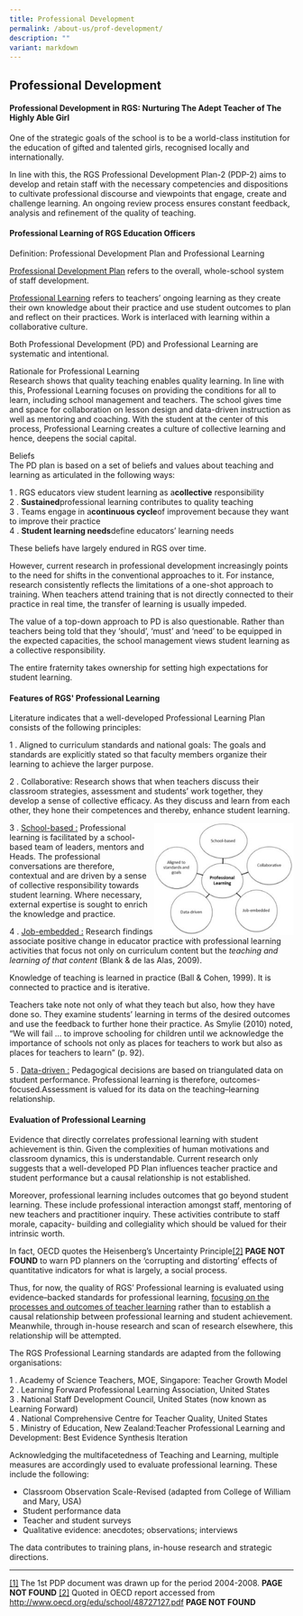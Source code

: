 ```yaml
---
title: Professional Development
permalink: /about-us/prof-development/
description: ""
variant: markdown
---
```

## Professional Development

#### Professional Development in RGS: Nurturing The Adept Teacher of The Highly Able Girl


One of the strategic goals of the school is to be a world-class institution for the education of gifted and talented girls, recognised locally and internationally.

In line with this, the RGS Professional Development Plan-2 (PDP-2) aims to develop and retain staff with the necessary competencies and dispositions to cultivate professional discourse and viewpoints that engage, create and challenge learning. An ongoing review process ensures constant feedback, analysis and refinement of the quality of teaching.

#### Professional Learning of RGS Education Officers

Definition: Professional Development Plan and Professional Learning

<u>Professional Development Plan</u> refers to the overall, whole-school system of staff development.

<u>Professional Learning</u> refers to teachers’ ongoing learning as they create their own knowledge about their practice and use student outcomes to plan and reflect on their practices. Work is interlaced with learning within a collaborative culture.

Both Professional Development (PD) and Professional Learning are systematic and intentional.

Rationale for Professional Learning<br>
Research shows that quality teaching enables quality learning. In line with this, Professional Learning focuses on providing the conditions for all to learn, including school management and teachers. The school gives time and space for collaboration on lesson design and data-driven instruction as well as mentoring and coaching. With the student at the center of this process, Professional Learning creates a culture of collective learning and hence, deepens the social capital.

Beliefs<br>
The PD plan is based on a set of beliefs and values about teaching and learning as articulated in the following ways:

1 \.  RGS educators view student learning as a**collective** responsibility<br>
2 \.  **Sustained**professional learning contributes to quality teaching<br>
3 \.  Teams engage in a**continuous cycle**of improvement because they want to improve their practice<br>
4 \.  **Student learning needs**define educators’ learning needs

These beliefs have largely endured in RGS over time.

However, current research in professional development increasingly points to the need for shifts in the conventional approaches to it. For instance, research consistently reflects the limitations of a one-shot approach to training. When teachers attend training that is not directly connected to their practice in real time, the transfer of learning is usually impeded.

The value of a top-down approach to PD is also questionable. Rather than teachers being told that they ‘should’, ‘must’ and ‘need’ to be equipped in the expected capacities, the school management views student learning as a collective responsibility.

The entire fraternity takes ownership for setting high expectations for student learning.

#### Features of RGS' Professional Learning


Literature indicates that a well-developed Professional Learning Plan consists of the following principles:

1 \.  Aligned to curriculum standards and national goals: The goals and standards are explicitly stated so that faculty members organize their learning to achieve the larger purpose.
    
2 \.  Collaborative: Research shows that when teachers discuss their classroom strategies, assessment and students’ work together, they develop a sense of collective efficacy. As they discuss and learn from each other, they hone their competences and thereby, enhance student learning.

<img src="/images/Prof dev infographic 1.jpg" style="width:49%" align="right">

3 \.  <u>School-based&nbsp;:</u> Professional learning is facilitated by a school-based team of leaders, mentors and Heads. The professional conversations are therefore, contextual and are driven by a sense of collective responsibility towards student learning. Where necessary, external expertise is sought to enrich the knowledge and practice.

4 \.  <u>Job-embedded&nbsp;:</u> Research findings associate positive change in educator practice with professional learning activities that focus not only on curriculum content but the&nbsp;_teaching and learning of that content_&nbsp;(Blank &amp; de las Alas, 2009).
    
Knowledge of teaching is learned in practice (Ball &amp; Cohen, 1999). It is connected to practice and is iterative.
    
Teachers take note not only of what they teach but also, how they have done so. They examine students’ learning in terms of the desired outcomes and use the feedback to further hone their practice. As Smylie (2010) noted, “We will fail … to improve schooling for children until we acknowledge the importance of schools not only as places for teachers to work but also as places for teachers to learn” (p. 92).

5 \.  <u>Data-driven&nbsp;:</u> Pedagogical decisions are based on triangulated data on student performance. Professional learning is therefore, outcomes-focused.Assessment is valued for its data on the teaching–learning relationship.

#### Evaluation of Professional Learning

Evidence that directly correlates professional learning with student achievement is thin. Given the complexities of human motivations and classroom dynamics, this is understandable. Current research only suggests that a well-developed PD Plan influences teacher practice and student performance but a causal relationship is not established.

Moreover, professional learning includes outcomes that go beyond student learning. These include professional interaction amongst staff, mentoring of new teachers and practitioner inquiry. These activities contribute to staff morale, capacity- building and collegiality which should be valued for their intrinsic worth.

In fact, OECD quotes the Heisenberg’s Uncertainty Principle[\[2\]](https://www.rgs.edu.sg/about-us/professional-development#_ftn2) **PAGE NOT FOUND**&nbsp;to warn PD planners on the ‘corrupting and distorting’ effects of quantitative indicators for what is largely, a social process.

Thus, for now, the quality of RGS’ Professional learning is evaluated using evidence–backed standards for professional learning,&nbsp;<u>focusing on the processes and outcomes of teacher learning</u>&nbsp;rather than to establish a causal relationship between professional learning and student achievement. Meanwhile, through in-house research and scan of research elsewhere, this relationship will be attempted.

The RGS Professional Learning standards are adapted from the following organisations:

1 \.  Academy of Science Teachers, MOE, Singapore: Teacher Growth Model<br>
2 \.  Learning Forward Professional Learning Association, United States<br>
3 \.  National Staff Development Council, United States (now known as Learning Forward)<br>
4 \.  National Comprehensive Centre for Teacher Quality, United States<br>
5 \.  Ministry of Education, New Zealand:Teacher Professional Learning and Development: Best Evidence Synthesis Iteration

Acknowledging the multifacetedness of Teaching and Learning, multiple measures are accordingly used to evaluate professional learning. These include the following:

*   Classroom Observation Scale-Revised (adapted from College of William and Mary, USA)
*   Student performance data
*   Teacher and student surveys
*   Qualitative evidence: anecdotes; observations; interviews

The data contributes to training plans, in-house research and strategic directions.

----

[\[1\]](https://www.rgs.edu.sg/about-us/professional-development#_ftnref1)&nbsp;The 1st PDP document was drawn up for the period 2004-2008.  **PAGE NOT FOUND**
[\[2\]](https://www.rgs.edu.sg/about-us/professional-development#_ftnref2)&nbsp;Quoted in OECD report accessed from http://www.oecd.org/edu/school/48727127.pdf **PAGE NOT FOUND**